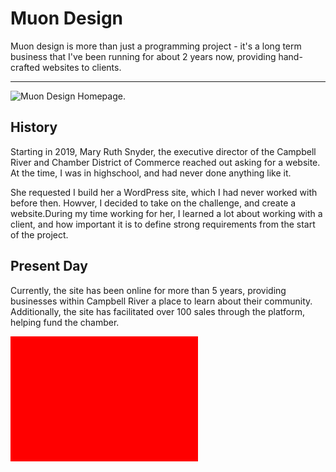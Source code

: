 # Muon Design

Muon design is more than just a programming project - it's a long term business that I've been running for about 2 years now, providing hand-crafted websites to clients.

<hr />

![Muon Design Homepage.](/static/images/muon.png)

## History

Starting in 2019, Mary Ruth Snyder, the executive director of the Campbell River and Chamber District of Commerce reached out asking for a website. At the time, I was in highschool, and had never done anything like it.

She requested I build her a WordPress site, which I had never worked with before then. Howver, I decided to take on the challenge, and create a website.During my time working for her, I learned a lot about working with a client, and how important it is to define strong requirements from the start of the project.

## Present Day

Currently, the site has been online for more than 5 years, providing businesses within Campbell River a place to learn about their community. Additionally, the site has facilitated over 100 sales through the platform, helping fund the chamber.

<div style="background: red; width: 300px; height: 200px;">
</div>
